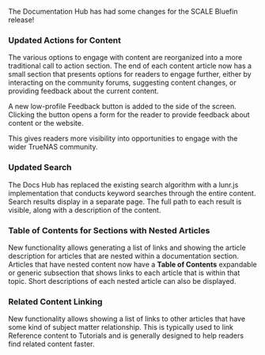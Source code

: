 &NewLine;

The Documentation Hub has had some changes for the SCALE Bluefin release!



### Updated Actions for Content

The various options to engage with content are reorganized into a more traditional call to action section.
The end of each content article now has a small section that presents options for readers to engage further, either by interacting on the community forums, suggesting content changes, or providing feedback about the current content.

A new low-profile Feedback button is added to the side of the screen.
Clicking the button opens a form for the reader to provide feedback about content or the website.

This gives readers more visibility into opportunities to engage with the wider TrueNAS community.

### Updated Search

The Docs Hub has replaced the existing search algorithm with a lunr.js implementation that conducts keyword searches through the entire content.
Search results display in a separate page.
The full path to each result is visible, along with a description of the content.

### Table of Contents for Sections with Nested Articles

New functionality allows generating a list of links and showing the article description for articles that are nested within a documentation section.
Articles that have nested content now have a **Table of Contents** expandable or generic subsection that shows links to each article that is within that topic.
Short descriptions of each nested article can also be displayed.

### Related Content Linking

New functionality allows showing a list of links to other articles that have some kind of subject matter relationship.
This is typically used to link Reference content to Tutorials and is generally designed to help readers find related content faster.
